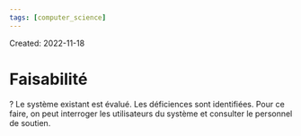 ```yaml
---
tags: [computer_science] 
---
```

Created: 2022-11-18

# Faisabilité
?
Le système existant est évalué. Les déficiences sont identifiées. Pour ce faire, on peut interroger les utilisateurs du système et consulter le personnel de soutien.
<!--SR:!2022-12-09,12,230-->